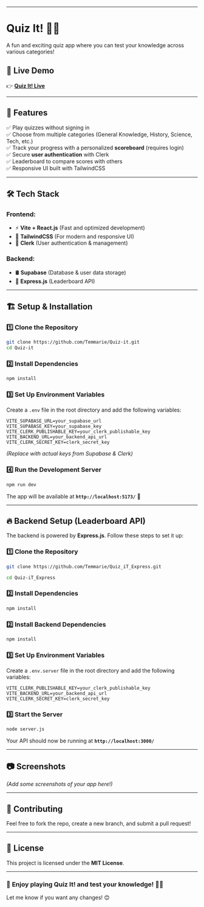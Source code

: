 
---

# **Quiz It! 🧠🎉**  
A fun and exciting quiz app where you can test your knowledge across various categories!  

## 🚀 **Live Demo**  
👉 [**Quiz It! Live**]([#](https://quizyt.netlify.app/)) 

---

## 📌 **Features**  
✅ Play quizzes without signing in  
✅ Choose from multiple categories (General Knowledge, History, Science, Tech, etc.)  
✅ Track your progress with a personalized **scoreboard** (requires login)  
✅ Secure **user authentication** with Clerk  
✅ Leaderboard to compare scores with others  
✅ Responsive UI built with TailwindCSS  

---

## 🛠 **Tech Stack**  
### **Frontend:**  
- ⚡ **Vite + React.js** (Fast and optimized development)  
- 🎨 **TailwindCSS** (For modern and responsive UI)  
- 🔐 **Clerk** (User authentication & management)  

### **Backend:**  
- 🛢 **Supabase** (Database & user data storage)  
- 🚀 **Express.js** (Leaderboard API)  

---

## 🏗 **Setup & Installation**  

### **1️⃣ Clone the Repository**  
```bash
git clone https://github.com/Temmarie/Quiz-it.git
cd Quiz-it
```

### **2️⃣ Install Dependencies**  
```bash
npm install
```

### **3️⃣ Set Up Environment Variables**  
Create a `.env` file in the root directory and add the following variables:  
```env
VITE_SUPABASE_URL=your_supabase_url
VITE_SUPABASE_KEY=your_supabase_key
VITE_CLERK_PUBLISHABLE_KEY=your_clerk_publishable_key
VITE_BACKEND_URL=your_backend_api_url
VITE_CLERK_SECRET_KEY=clerk_secret_key
```
_(Replace with actual keys from Supabase & Clerk)_  

### **4️⃣ Run the Development Server**  
```bash
npm run dev
```
The app will be available at **`http://localhost:5173/`** 🚀  

---

## 🔥 **Backend Setup (Leaderboard API)**  
The backend is powered by **Express.js**. Follow these steps to set it up: 

### **1️⃣ Clone the Repository**  
```bash
git clone https://github.com/Temmarie/Quiz_iT_Express.git

cd Quiz-iT_Express
```

### **2️⃣ Install Dependencies**  
```bash
npm install
```

### **2️⃣ Install Backend Dependencies**  
```bash
npm install
```
### **3️⃣ Set Up Environment Variables**  
Create a `.env.server` file in the root directory and add the following variables:  
```env
VITE_CLERK_PUBLISHABLE_KEY=your_clerk_publishable_key
VITE_BACKEND_URL=your_backend_api_url
VITE_CLERK_SECRET_KEY=clerk_secret_key

```
### **3️⃣ Start the Server**  
```bash
node server.js
```
Your API should now be running at **`http://localhost:3000/`**  

---

## 📷 **Screenshots**  
_(Add some screenshots of your app here!)_  

---

## 🤝 **Contributing**  
Feel free to fork the repo, create a new branch, and submit a pull request!  

---

## 📜 **License**  
This project is licensed under the **MIT License**.  

---

### 🎉 **Enjoy playing Quiz It! and test your knowledge!** 🧠🚀  

Let me know if you want any changes! 😊

